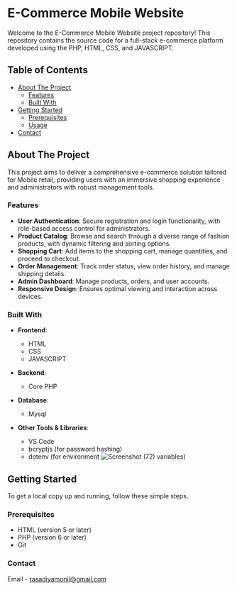 # E-Commerce Mobile Website

Welcome to the E-Commerce Mobile Website project repository! This repository contains the source code for a full-stack e-commerce platform developed using the PHP, HTML, CSS, and JAVASCRIPT.

## Table of Contents

- [About The Project](#about-the-project)
  - [Features](#features)
  - [Built With](#built-with)
- [Getting Started](#getting-started)
  - [Prerequisites](#prerequisites)
  - [Usage](#usage)
- [Contact](#contact)

## About The Project

This project aims to deliver a comprehensive e-commerce solution tailored for Mobile retail, providing users with an immersive shopping experience and administrators with robust management tools.

### Features

- **User Authentication**: Secure registration and login functionality, with role-based access control for administrators.
- **Product Catalog**: Browse and search through a diverse range of fashion products, with dynamic filtering and sorting options.
- **Shopping Cart**: Add items to the shopping cart, manage quantities, and proceed to checkout.
- **Order Management**: Track order status, view order history, and manage shipping details.
- **Admin Dashboard**: Manage products, orders, and user accounts.
- **Responsive Design**: Ensures optimal viewing and interaction across devices.

### Built With

- **Frontend**:
  - HTML
  - CSS
  - JAVASCRIPT
- **Backend**:
  - Core PHP
    
- **Database**:
  - Mysql
- **Other Tools & Libraries**:
  - VS Code
  - bcryptjs (for password hashing)
  - dotenv (for environment ![Screenshot (72)](https://github.com/NIRAJTHESIYA/MobiExpress/assets/153067974/593448e2-ec33-4290-8acd-b0137ba71420)
variables)

## Getting Started

To get a local copy up and running, follow these simple steps.

### Prerequisites

- HTML (version 5 or later)
- PHP (version 6 or later)
- Git

### Contact

Email - rasadiyamonil@gmail.com




